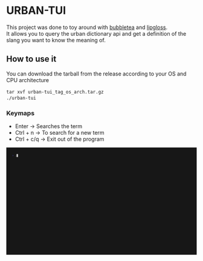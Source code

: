 # URBAN-TUI
This project was done to toy around with [bubbletea](https://github.com/charmbracelet/bubbletea) and [lipgloss](https://github.com/charmbracelet/lipgloss). <br>
It allows you to query the urban dictionary api and get a definition of the slang you want to know the meaning of.
## How to use it
You can download the tarball from the release according to your OS and CPU architecture <br>
```(bash)
tar xvf urban-tui_tag_os_arch.tar.gz
./urban-tui
```
### Keymaps
* Enter -> Searches the term
* Ctrl + n -> To search for a new term
* Ctrl + c/q -> Exit out of the program

![demo gif](./demo.gif)


